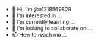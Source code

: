 - 👋 Hi, I’m @a1218569828
- 👀 I’m interested in ...
- 🌱 I’m currently learning ...
- 💞️ I’m looking to collaborate on ...
- 📫 How to reach me ...

<!---
a1218569828/a1218569828 is a ✨ special ✨ repository because its `README.md` (this file) appears on your GitHub profile.
You can click the Preview link to take a look at your changes.
--->
